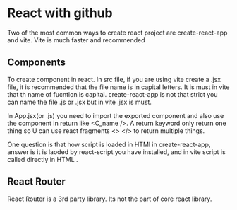 # React with github

Two of the most common ways to create react project are create-react-app and vite. Vite is much faster and recommended

## Components
To create component in react. In src file, if you are using vite create a .jsx file, it is recommended that the file name is in capital letters. It is must in vite that th name of fucntion is capital. create-react-app is not that strict you can name the file .js or .jsx but in vite .jsx is must.

In App.jsx(or .js) you need to import the exported component and also use the component in return like <C_name />. A return keyword only return one thing so  U can use react fragments <> </> to return multiple things.

One question is that how script is loaded in HTMl in create-react-app, answer is it is laoded by react-script you have installed, and in vite script is called directly in HTML .


## React Router
React Router is a 3rd party library. Its not the part of core react library.

